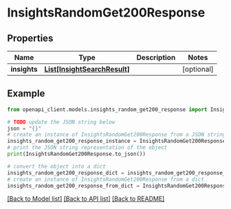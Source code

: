 # InsightsRandomGet200Response


## Properties

Name | Type | Description | Notes
------------ | ------------- | ------------- | -------------
**insights** | [**List[InsightSearchResult]**](InsightSearchResult.md) |  | [optional] 

## Example

```python
from openapi_client.models.insights_random_get200_response import InsightsRandomGet200Response

# TODO update the JSON string below
json = "{}"
# create an instance of InsightsRandomGet200Response from a JSON string
insights_random_get200_response_instance = InsightsRandomGet200Response.from_json(json)
# print the JSON string representation of the object
print(InsightsRandomGet200Response.to_json())

# convert the object into a dict
insights_random_get200_response_dict = insights_random_get200_response_instance.to_dict()
# create an instance of InsightsRandomGet200Response from a dict
insights_random_get200_response_from_dict = InsightsRandomGet200Response.from_dict(insights_random_get200_response_dict)
```
[[Back to Model list]](../README.md#documentation-for-models) [[Back to API list]](../README.md#documentation-for-api-endpoints) [[Back to README]](../README.md)


